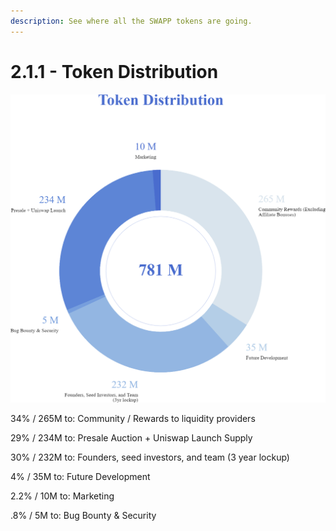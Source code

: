 ```yaml
---
description: See where all the SWAPP tokens are going.
---
```


# 2.1.1 - Token Distribution

![](.gitbook/assets/token-distribution-web.png)

34% / 265M to: Community / Rewards to liquidity providers

29% / 234M to: Presale Auction + Uniswap Launch Supply

30% / 232M to: Founders, seed investors, and team \(3 year lockup\)

4% / 35M to: Future Development

2.2% / 10M to: Marketing

.8% / 5M to: Bug Bounty & Security

